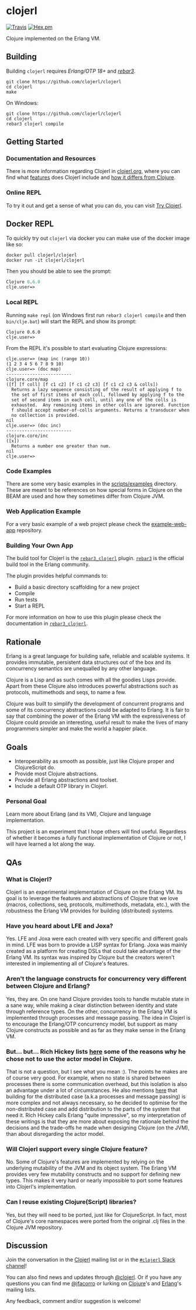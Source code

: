 # clojerl

[![Travis](https://travis-ci.org/clojerl/clojerl.svg?branch=master)](https://travis-ci.org/clojerl/clojerl)
[![Hex.pm](https://img.shields.io/hexpm/v/clojerl.svg)](https://hex.pm/packages/clojerl)

Clojure implemented on the Erlang VM.

## Building

Building `clojerl` requires *Erlang/OTP 18+* and [*rebar3*][rebar3].

    git clone https://github.com/clojerl/clojerl
    cd clojerl
    make

On Windows:

    git clone https://github.com/clojerl/clojerl
    cd clojerl
    rebar3 clojerl compile

## Getting Started

### Documentation and Resources

There is more information regarding Clojerl in [clojerl.org][clojerl], where you
can find what [features][features] does Clojerl include and [how it differs from
Clojure][diff-with-clojure].

### Online REPL

To try it out and get a sense of what you can do, you can visit
[Try Clojerl][try-clojerl].

## Docker REPL

To quickly try out `clojerl` via docker you can make use of the docker
image like so:

```
docker pull clojerl/clojerl
docker run -it clojerl/clojerl
```

Then you should be able to see the prompt:

```clojure
Clojure 0.6.0
clje.user=>
```


### Local REPL

Running `make repl` (on Windows first run `rebar3 clojerl compile` and
then `bin/clje.bat`) will start the REPL and show its prompt:

    Clojure 0.6.0
    clje.user=>

From the REPL it's possible to start evaluating Clojure expressions:

    clje.user=> (map inc (range 10))
    (1 2 3 4 5 6 7 8 9 10)
    clje.user=> (doc map)
    -------------------------
    clojure.core/map
    ([f] [f coll] [f c1 c2] [f c1 c2 c3] [f c1 c2 c3 & colls])
      Returns a lazy sequence consisting of the result of applying f to
      the set of first items of each coll, followed by applying f to the
      set of second items in each coll, until any one of the colls is
      exhausted.  Any remaining items in other colls are ignored. Function
      f should accept number-of-colls arguments. Returns a transducer when
      no collection is provided.
    nil
    clje.user=> (doc inc)
    -------------------------
    clojure.core/inc
    ([x])
      Returns a number one greater than num.
    nil
    clje.user=>

### Code Examples

There are some very basic examples in the [scripts/examples][examples]
directory. These are meant to be references on how special forms in
Clojure on the BEAM are used and how they sometimes differ from Clojure
JVM.

### Web Application Example

For a very basic example of a web project please check the
[example-web-app][example-web-app] repository.

### Building Your Own App

The build tool for Clojerl is the [`rebar3_clojerl`][rebar3_clojerl]
plugin. [`rebar3`][rebar3] is the official build tool in the Erlang
community.

The plugin provides helpful commands to:

- Build a basic directory scaffolding for a new project
- Compile
- Run tests
- Start a REPL

For more information on how to use this plugin please check the
documentation in [`rebar3_clojerl`][rebar3_clojerl].

## Rationale

Erlang is a great language for building safe, reliable and scalable
systems. It provides immutable, persistent data structures
out of the box and its concurrency semantics are unequalled by any
other language.

Clojure is a Lisp and as such comes with all the goodies Lisps
provide. Apart from these Clojure also introduces powerful
abstractions such as protocols, multimethods and seqs, to name a few.

Clojure was built to simplify the development of concurrent programs
and some of its concurrency abstractions could be adapted to Erlang.
It is fair to say that combining the power of the Erlang VM with the
expressiveness of Clojure could provide an interesting, useful result
to make the lives of many programmers simpler and make the world a
happier place.

## Goals

- Interoperability as smooth as possible, just like Clojure proper and
  ClojureScript do.
- Provide most Clojure abstractions.
- Provide all Erlang abstractions and toolset.
- Include a default OTP library in Clojerl.

### Personal Goal

Learn more about Erlang (and its VM), Clojure and language
implementation.

This project is an experiment that I hope others will find useful.
Regardless of whether it becomes a fully functional implementation of
Clojure or not, I will have learned a lot along the way.

## QAs

### What is Clojerl?

Clojerl is an experimental implementation of Clojure on the Erlang VM.
Its goal is to leverage the features and abstractions of Clojure that
we love (macros, collections, seq, protocols, multimethods, metadata,
etc.), with the robustness the Erlang VM provides for building
(distributed) systems.

### Have you heard about LFE and Joxa?

Yes. LFE and Joxa were each created with very specific and different
goals in mind. LFE was born to provide a LISP syntax for Erlang. Joxa
was mainly created as a platform for creating DSLs that could take
advantage of the Erlang VM. Its syntax was inspired by Clojure but the
creators weren't interested in implementing all of Clojure's features.

### Aren't the language constructs for concurrency very different between Clojure and Erlang?

Yes, they are. On one hand Clojure provides tools to handle mutable
state in a sane way, while making a clear distinction between identity
and state through reference types. On the other, concurrency in the
Erlang VM is implemented through processes and message passing. The
idea in Clojerl is to encourage the Erlang/OTP concurrency model, but
support as many Clojure constructs as possible and as far as they make
sense in the Erlang VM.

### But... but... Rich Hickey lists [here](https://clojure.org/about/state#actors) some of the reasons why he chose not to use the actor model in Clojure.

That is not a question, but I see what you mean :). The points he
makes are of course very good. For example, when no state is shared
between processes there is some communication overhead, but this
isolation is also an advantage under a lot of circumstances. He also
mentions
[here](https://groups.google.com/forum/#!msg/clojure/Kisk_-9dFjE/_2WxSxyd1SoJ) that
building for the distributed case (a.k.a processes and message
passing) is more complex and not always necessary, so he decided to
optimise for the non-distributed case and add distribution to the
parts of the system that need it. Rich Hickey calls Erlang "quite
impressive", so my interpretation of these writings is that they are
more about exposing the rationale behind the decisions and the
trade-offs he made when designing Clojure (on the JVM), than about
disregarding the actor model.

### Will Clojerl support every single Clojure feature?

No. Some of Clojure's features are implemented by relying on the
underlying mutability of the JVM and its object system. The Erlang VM
provides very few mutability constructs and no support for defining
new types. This makes it very hard or nearly impossible to port some
features into Clojerl's implementation.

### Can I reuse existing Clojure(Script) libraries?

Yes, but they will need to be ported, just like for ClojureScript. In
fact, most of Clojure's core namespaces were ported from the original
.clj files in the Clojure JVM repository.

## Discussion

Join the conversation in the [Clojerl][clojerl-mailing-list] mailing
list or in the [`#clojerl` Slack channel][clojerl-slack]!

You can also find news and updates through [@clojerl][clojerl-twitter].
Or if you have any questions you can find me [@jfacorro][jfacorro-twitter] or lurking
on [Clojure](https://groups.google.com/forum/?hl=en#!forum/clojure)'s
and
[Erlang](https://groups.google.com/forum/?hl=en#!forum/erlang-programming)'s
mailing lists.

Any feedback, comment and/or suggestion is welcome!

[rebar3]: https://github.com/erlang/rebar3
[try-clojerl]: http://try.clojerl.online/
[examples]: scripts/examples
[example-web-app]: https://github.com/clojerl/example-web-app/
[rebar3_clojerl]:https://github.com/clojerl/rebar3_clojerl
[diffs-with-clojure]: https://clojerl.github.io/differences-with-clojure/
[clojerl]: http://clojerl.org/
[features]: http://clojerl.org/available-features
[diff-with-clojure]: http://clojerl.org/differences-with-clojure
[clojerl-mailing-list]: https://groups.google.com/forum/#!forum/clojerl
[clojerl-slack]: https://erlanger.slack.com
[clojerl-twitter]: https://twitter.com/clojerl
[jfacorro-twitter]: https://twitter.com/jfacorro
